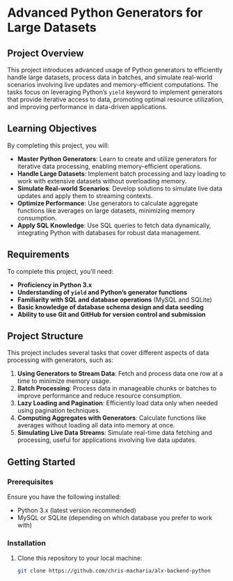 # Advanced Python Generators for Large Datasets

## Project Overview

This project introduces advanced usage of Python generators to efficiently handle large datasets, process data in batches, and simulate real-world scenarios involving live updates and memory-efficient computations. The tasks focus on leveraging Python’s `yield` keyword to implement generators that provide iterative access to data, promoting optimal resource utilization, and improving performance in data-driven applications.

## Learning Objectives

By completing this project, you will:

- **Master Python Generators**: Learn to create and utilize generators for iterative data processing, enabling memory-efficient operations.
- **Handle Large Datasets**: Implement batch processing and lazy loading to work with extensive datasets without overloading memory.
- **Simulate Real-world Scenarios**: Develop solutions to simulate live data updates and apply them to streaming contexts.
- **Optimize Performance**: Use generators to calculate aggregate functions like averages on large datasets, minimizing memory consumption.
- **Apply SQL Knowledge**: Use SQL queries to fetch data dynamically, integrating Python with databases for robust data management.

## Requirements

To complete this project, you'll need:

- **Proficiency in Python 3.x**
- **Understanding of `yield` and Python’s generator functions**
- **Familiarity with SQL and database operations** (MySQL and SQLite)
- **Basic knowledge of database schema design and data seeding**
- **Ability to use Git and GitHub for version control and submission**

## Project Structure

This project includes several tasks that cover different aspects of data processing with generators, such as:

1. **Using Generators to Stream Data**: Fetch and process data one row at a time to minimize memory usage.
2. **Batch Processing**: Process data in manageable chunks or batches to improve performance and reduce resource consumption.
3. **Lazy Loading and Pagination**: Efficiently load data only when needed using pagination techniques.
4. **Computing Aggregates with Generators**: Calculate functions like averages without loading all data into memory at once.
5. **Simulating Live Data Streams**: Simulate real-time data fetching and processing, useful for applications involving live data updates.

## Getting Started

### Prerequisites

Ensure you have the following installed:

- Python 3.x (latest version recommended)
- MySQL or SQLite (depending on which database you prefer to work with)

### Installation

1. Clone this repository to your local machine:
   ```bash
   git clone https://github.com/chris-macharia/alx-backend-python
